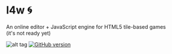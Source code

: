 # l4w :cyclone: 
An online editor + JavaScript engine for HTML5 tile-based games  
(it's not ready yet)   
  
![alt tag](https://travis-ci.org/giovannipessiva/l4w.svg?branch=master) [![GitHub version](https://badge.fury.io/gh/giovannipessiva%2Fl4w.svg)](http://badge.fury.io/gh/giovannipessiva%2Fl4w)
